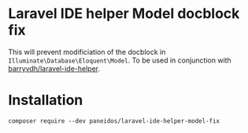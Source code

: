 # Laravel IDE helper Model docblock fix

This will prevent modificiation of the docblock in `Illuminate\Database\Eloquent\Model`.
To be used in conjunction with [barryvdh/laravel-ide-helper](https://github.com/barryvdh/laravel-ide-helper).

# Installation

`composer require --dev paneidos/laravel-ide-helper-model-fix`
